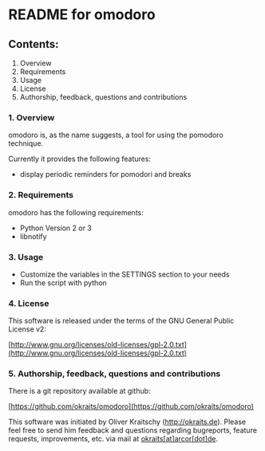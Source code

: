 # README for omodoro

## Contents:

1. Overview
2. Requirements
3. Usage
4. License
5. Authorship, feedback, questions and contributions

### 1. Overview

omodoro is, as the name suggests, a tool for using the pomodoro technique.

Currently it provides the following features:

- display periodic reminders for pomodori and breaks

### 2. Requirements

omodoro has the following requirements:

- Python Version 2 or 3
- libnotify

### 3. Usage

- Customize the variables in the SETTINGS section to your needs
- Run the script with python

### 4. License

This software is released under the terms of the
GNU General Public License v2:

[http://www.gnu.org/licenses/old-licenses/gpl-2.0.txt](http://www.gnu.org/licenses/old-licenses/gpl-2.0.txt)

### 5. Authorship, feedback, questions and contributions

There is a git repository available at github:

[https://github.com/okraits/omodoro](https://github.com/okraits/omodoro)

This software was initiated by Oliver Kraitschy (http://okraits.de).
Please feel free to send him feedback and questions regarding
bugreports, feature requests, improvements, etc. via mail at
[okraits[at]arcor[dot]de](mailto:okraits@arcor.de).
